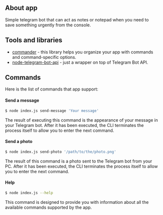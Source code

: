 ## About app

Simple telegram bot that can act as notes or notepad when you need to save something urgently from the console.

## Tools and libraries

- [commander](https://www.npmjs.com/package/commander) - this library helps you organize your app with commands and command-specific options.
- [node-telegram-bot-api](https://www.npmjs.com/package/node-telegram-bot-api) - just a wrapper on top of Telegram Bot API.

## Commands

Here is the list of commands that app support:

#### Send a message

```bash
$ node index.js send-message 'Your message'
```

The result of executing this command is the appearance of your message in your Telegram bot. After it has been executed, the CLI terminates the process itself to allow you to enter the next command.

#### Send a photo

```bash
$ node index.js send-photo '/path/to/the/photo.png'
```

The result of this command is a photo sent to the Telegram bot from your PC. After it has been executed, the CLI terminates the process itself to allow you to enter the next command.

#### Help

```bash
$ node index.js --help
```

This command is designed to provide you with information about all the available commands supported by the app.
